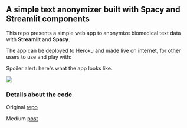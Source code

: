 ## A simple text anonymizer built with Spacy and Streamlit components

This repo presents a simple web app to anonymize biomedical text data with **Streamlit** and **Spacy**.

The app can be deployed to Heroku and made live on internet, for other users to use and play with:

Spoiler alert: here's what the app looks like.

<img src="./images/screenshot.png">

### Details about the code

Original [repo](https://github.com/ahmedbesbes/anonymizer) 

Medium [post](https://towardsdatascience.com/how-to-build-and-deploy-a-text-anonymizer-with-spacy-and-streamlit-70ed9607823)
